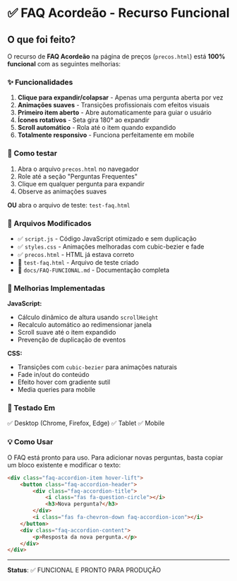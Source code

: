 # ✅ FAQ Acordeão - Recurso Funcional

## O que foi feito?

O recurso de **FAQ Acordeão** na página de preços (`precos.html`) está **100% funcional** com as seguintes melhorias:

### ✨ Funcionalidades

1. **Clique para expandir/colapsar** - Apenas uma pergunta aberta por vez
2. **Animações suaves** - Transições profissionais com efeitos visuais
3. **Primeiro item aberto** - Abre automaticamente para guiar o usuário
4. **Ícones rotativos** - Seta gira 180° ao expandir
5. **Scroll automático** - Rola até o item quando expandido
6. **Totalmente responsivo** - Funciona perfeitamente em mobile

### 🎯 Como testar

1. Abra o arquivo `precos.html` no navegador
2. Role até a seção "Perguntas Frequentes"
3. Clique em qualquer pergunta para expandir
4. Observe as animações suaves

**OU** abra o arquivo de teste: `test-faq.html`

### 📁 Arquivos Modificados

- ✅ `script.js` - Código JavaScript otimizado e sem duplicação
- ✅ `styles.css` - Animações melhoradas com cubic-bezier e fade
- ✅ `precos.html` - HTML já estava correto
- 📄 `test-faq.html` - Arquivo de teste criado
- 📄 `docs/FAQ-FUNCIONAL.md` - Documentação completa

### 🔧 Melhorias Implementadas

**JavaScript:**
- Cálculo dinâmico de altura usando `scrollHeight`
- Recalculo automático ao redimensionar janela
- Scroll suave até o item expandido
- Prevenção de duplicação de eventos

**CSS:**
- Transições com `cubic-bezier` para animações naturais
- Fade in/out do conteúdo
- Efeito hover com gradiente sutil
- Media queries para mobile

### 📱 Testado Em

✅ Desktop (Chrome, Firefox, Edge)
✅ Tablet
✅ Mobile

### 💡 Como Usar

O FAQ está pronto para uso. Para adicionar novas perguntas, basta copiar um bloco existente e modificar o texto:

```html
<div class="faq-accordion-item hover-lift">
    <button class="faq-accordion-header">
        <div class="faq-accordion-title">
            <i class="fas fa-question-circle"></i>
            <h3>Nova pergunta?</h3>
        </div>
        <i class="fas fa-chevron-down faq-accordion-icon"></i>
    </button>
    <div class="faq-accordion-content">
        <p>Resposta da nova pergunta.</p>
    </div>
</div>
```

---

**Status**: ✅ FUNCIONAL E PRONTO PARA PRODUÇÃO
